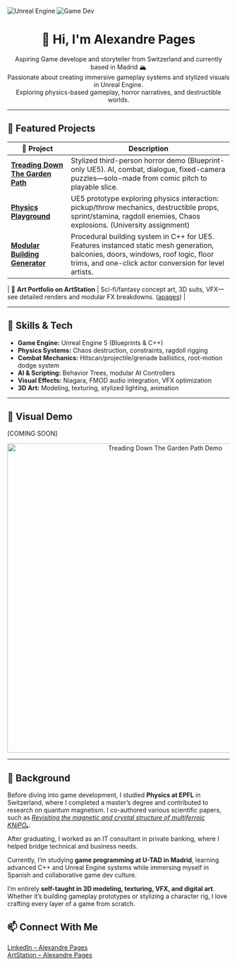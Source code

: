 <!-- Shields -->
![Unreal Engine](https://img.shields.io/badge/Engine-Unreal%205-blue?style=flat-square&logo=unrealengine)
![Game Dev](https://img.shields.io/badge/Role-Game%20Dev%20%26%20Artist-green?style=flat-square)

<h1 align="center">👋 Hi, I'm Alexandre Pages</h1>
<p align="center">
  Aspiring Game develope and storyteller from Switzerland and currently based in Madrid 🏔️<br/>
  Passionate about creating immersive gameplay systems and stylized visuals in Unreal Engine.<br/>
  Exploring physics-based gameplay, horror narratives, and destructible worlds.
</p>

---

## 🚀 Featured Projects

| 🔧 Project | Description |
|-----------|-------------|
| **[Treading Down The Garden Path](https://github.com/PAlexUtad/UE5-ThirdPerson-Horror-VerticalSlice)** | Stylized third-person horror demo (Blueprint-only UE5). AI, combat, dialogue, fixed-camera puzzles—solo-made from comic pitch to playable slice. |
| **[Physics Playground](https://github.com/PAlexUtad/UE5-Physics-Playground)** | UE5 prototype exploring physics interaction: pickup/throw mechanics, destructible props, sprint/stamina, ragdoll enemies, Chaos explosions. (University assignment) |
| **[Modular Building Generator](https://github.com/PAlexUtad/UE5-Modular-Building-Generator)** | Procedural building system in C++ for UE5. Features instanced static mesh generation, balconies, doors, windows, roof logic, floor trims, and one-click actor conversion for level artists. |

| 🎨 **Art Portfolio on ArtStation** | Sci-fi/fantasy concept art, 3D suits, VFX—see detailed renders and modular FX breakdowns. ([apages](https://www.artstation.com/apages)) |

---

## 🧰 Skills & Tech

- **Game Engine:** Unreal Engine 5 (Blueprints & C++)
- **Physics Systems:** Chaos destruction, constraints, ragdoll rigging
- **Combat Mechanics:** Hitscan/projectile/grenade ballistics, root-motion dodge system
- **AI & Scripting:** Behavior Trees, modular AI Controllers
- **Visual Effects:** Niagara, FMOD audio integration, VFX optimization
- **3D Art:** Modeling, texturing, stylized lighting, animation

---

## 📸 Visual Demo

[COMING SOON]
<p align="center">
  <img src="https://github.com/PAlexUtad/UE5-ThirdPerson-Horror-VerticalSlice/raw/main/demo.gif" alt="Treading Down The Garden Path Demo" width="700"/>
</p>


---

## 🧠 Background

Before diving into game development, I studied **Physics at EPFL** in Switzerland, where I completed a master’s degree and contributed to research on quantum magnetism. I co-authored various scientific papers, such as [*Revisiting the magnetic and crystal structure of multiferroic KNiPO₄*](https://arxiv.org/abs/2207.06969).

After graduating, I worked as an IT consultant in private banking, where I helped bridge technical and business needs.

Currently, I’m studying **game programming at U-TAD in Madrid**, learning advanced C++ and Unreal Engine systems while immersing myself in Spanish and collaborative game dev culture.

I’m entirely **self-taught in 3D modeling, texturing, VFX, and digital art**. Whether it’s building gameplay prototypes or stylizing a character rig, I love crafting every layer of a game from scratch.


## 📫 Connect With Me

[LinkedIn – Alexandre Pages](https://ch.linkedin.com/in/alexandrepages-ch)  
[ArtStation – Alexandre Pages](https://www.artstation.com/apages)


